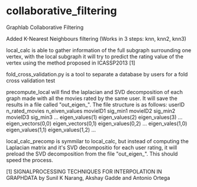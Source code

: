 collaborative_filtering
=======================

Graphlab Collaborative Filtering

Added K-Nearest Neighbours filtering (Works in 3 steps: knn, knn2, knn3)

local_calc is able to gather information of the full subgraph surrounding one vertex, 
    with the local subgraph it will try to predict the rating value of the vertex using
    the method proposed in ICASSP2013 [1]

fold_cross_validation.py is a tool to separate a database by users for a fold cross validation test

precompute_local will find the laplacian and SVD decomposition of each graph made with all the movies
    rated by the same user. It will save the results in a file called "out_eigen_".
    The file structure is as follows:
    userID n_rated_movies n_eiven_values movieID1 sig_min1 movieID2 sig_min2 movieID3 sig_min3 ...
    eigen_values(1) eigen_values(2) eigen_values(3) ...
    eigen_vectors(0,0) eigen_vectors(0,1) eigen_values(0,2) ... eigen_vales(1,0) eigen_values(1,1) eigen_values(1,2) ...

local_calc_precomp is symmilar to local_calc, but instead of computing the Laplacian matrix and it's SVD
    decompositio for each user rating, it will preload the SVD decomposition from the file "out_eigen_".
    This should speed the process.



[1] SIGNALPROCESSING TECHNIQUES FOR INTERPOLATION IN GRAPHDATA by Sunil K Narang, Akshay Gadde and Antonio Ortega
